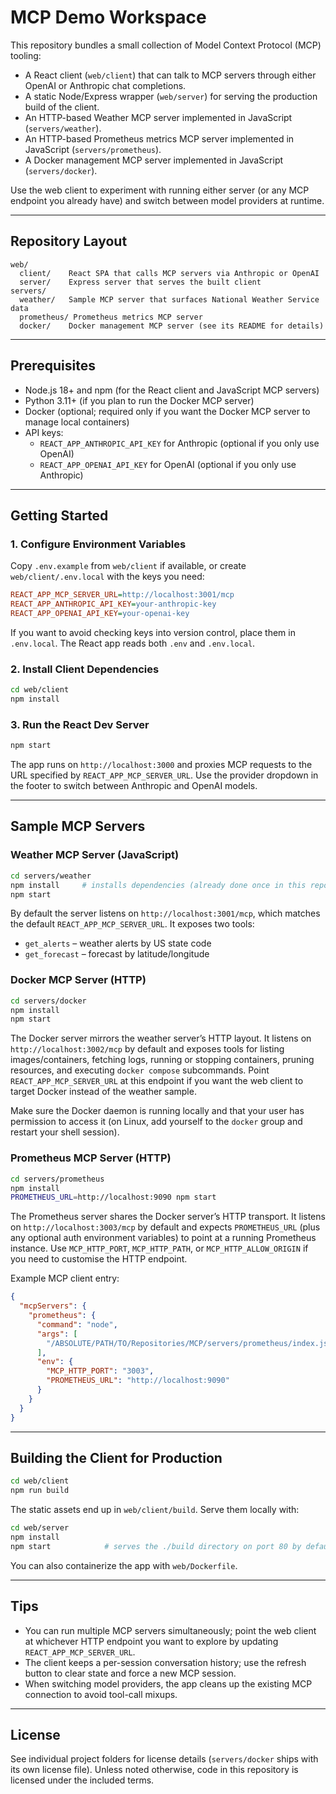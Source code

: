 # MCP Demo Workspace

This repository bundles a small collection of Model Context Protocol (MCP) tooling:

- A React client (`web/client`) that can talk to MCP servers through either OpenAI or Anthropic chat completions.
- A static Node/Express wrapper (`web/server`) for serving the production build of the client.
- An HTTP-based Weather MCP server implemented in JavaScript (`servers/weather`).
- An HTTP-based Prometheus metrics MCP server implemented in JavaScript (`servers/prometheus`).
- A Docker management MCP server implemented in JavaScript (`servers/docker`).

Use the web client to experiment with running either server (or any MCP endpoint you already have) and switch between model providers at runtime.

---

## Repository Layout

```
web/
  client/    React SPA that calls MCP servers via Anthropic or OpenAI
  server/    Express server that serves the built client
servers/
  weather/   Sample MCP server that surfaces National Weather Service data
  prometheus/ Prometheus metrics MCP server
  docker/    Docker management MCP server (see its README for details)
```

---

## Prerequisites

- Node.js 18+ and npm (for the React client and JavaScript MCP servers)
- Python 3.11+ (if you plan to run the Docker MCP server)
- Docker (optional; required only if you want the Docker MCP server to manage local containers)
- API keys:
  - `REACT_APP_ANTHROPIC_API_KEY` for Anthropic (optional if you only use OpenAI)
  - `REACT_APP_OPENAI_API_KEY` for OpenAI (optional if you only use Anthropic)

---

## Getting Started

### 1. Configure Environment Variables

Copy `.env.example` from `web/client` if available, or create `web/client/.env.local` with the keys you need:

```ini
REACT_APP_MCP_SERVER_URL=http://localhost:3001/mcp
REACT_APP_ANTHROPIC_API_KEY=your-anthropic-key
REACT_APP_OPENAI_API_KEY=your-openai-key
```

If you want to avoid checking keys into version control, place them in `.env.local`. The React app reads both `.env` and `.env.local`.

### 2. Install Client Dependencies

```bash
cd web/client
npm install
```

### 3. Run the React Dev Server

```bash
npm start
```

The app runs on `http://localhost:3000` and proxies MCP requests to the URL specified by `REACT_APP_MCP_SERVER_URL`. Use the provider dropdown in the footer to switch between Anthropic and OpenAI models.

---

## Sample MCP Servers

### Weather MCP Server (JavaScript)

```bash
cd servers/weather
npm install     # installs dependencies (already done once in this repo)
npm start
```

By default the server listens on `http://localhost:3001/mcp`, which matches the default `REACT_APP_MCP_SERVER_URL`. It exposes two tools:

- `get_alerts` – weather alerts by US state code
- `get_forecast` – forecast by latitude/longitude

### Docker MCP Server (HTTP)

```bash
cd servers/docker
npm install
npm start
```

The Docker server mirrors the weather server’s HTTP layout. It listens on `http://localhost:3002/mcp` by default and exposes tools for listing images/containers, fetching logs, running or stopping containers, pruning resources, and executing `docker compose` subcommands. Point `REACT_APP_MCP_SERVER_URL` at this endpoint if you want the web client to target Docker instead of the weather sample.

Make sure the Docker daemon is running locally and that your user has permission to access it (on Linux, add yourself to the `docker` group and restart your shell session).

### Prometheus MCP Server (HTTP)

```bash
cd servers/prometheus
npm install
PROMETHEUS_URL=http://localhost:9090 npm start
```

The Prometheus server shares the Docker server’s HTTP transport. It listens on `http://localhost:3003/mcp` by default and expects `PROMETHEUS_URL` (plus any optional auth environment variables) to point at a running Prometheus instance. Use `MCP_HTTP_PORT`, `MCP_HTTP_PATH`, or `MCP_HTTP_ALLOW_ORIGIN` if you need to customise the HTTP endpoint.

Example MCP client entry:

```json
{
  "mcpServers": {
    "prometheus": {
      "command": "node",
      "args": [
        "/ABSOLUTE/PATH/TO/Repositories/MCP/servers/prometheus/index.js"
      ],
      "env": {
        "MCP_HTTP_PORT": "3003",
        "PROMETHEUS_URL": "http://localhost:9090"
      }
    }
  }
}
```

---

## Building the Client for Production

```bash
cd web/client
npm run build
```

The static assets end up in `web/client/build`. Serve them locally with:

```bash
cd web/server
npm install
npm start            # serves the ./build directory on port 80 by default
```

You can also containerize the app with `web/Dockerfile`.

---

## Tips

- You can run multiple MCP servers simultaneously; point the web client at whichever HTTP endpoint you want to explore by updating `REACT_APP_MCP_SERVER_URL`.
- The client keeps a per-session conversation history; use the refresh button to clear state and force a new MCP session.
- When switching model providers, the app cleans up the existing MCP connection to avoid tool-call mixups.

---

## License

See individual project folders for license details (`servers/docker` ships with its own license file). Unless noted otherwise, code in this repository is licensed under the included terms.
